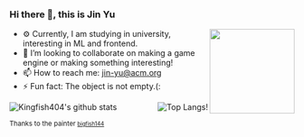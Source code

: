 ### Hi there 👋, this is Jin Yu

<img align="right" width="150px"  src="https://i.loli.net/2021/07/31/zlbHupS9nQ7a3fJ.jpg" >

- ⚙️ Currently, I am studying in university, interesting in ML and frontend.
- 👯 I’m looking to collaborate on making a game engine or making something interesting!  
- 📫 How to reach me: [jin-yu@acm.org](jin-yu@acm.org)
- ⚡ Fun fact: The object is not empty.(:

![Kingfish404's github stats](https://github-readme-stats.vercel.app/api?username=kingfish404&hide=issues&hide_rank=true)
<img align='right' src="https://github-readme-stats.vercel.app/api/top-langs/?username=kingfish404&layout=compact&custom_title=Most-Used-Langs-In-Github" alt="Top Langs!">

 <small >Thanks to the painter <a href="https://github.com/bigfish144"><small>bigfish144</small></a></small>
